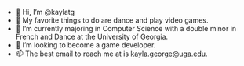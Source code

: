 - 👋 Hi, I’m @kaylatg
- 👀 My favorite things to do are dance and play video games.
- 🌱 I’m currently majoring in Computer Science with a double minor in French and Dance at the University of Georgia.
- 💞️ I’m looking to become a game developer.
- 📫 The best email to reach me at is kayla.george@uga.edu.
